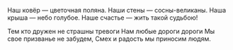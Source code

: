 

Наш ковёр — цветочная поляна.
Наши стены — сосны-великаны.
Наша крыша — небо голубое.
Наше счастье — жить такой судьбою!

Тем кто дружен не страшны тревоги
Нам любые дороги дороги
Мы свое призванье не забудем,
Смех и радость мы приносим людям.

